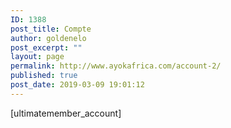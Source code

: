 ```yaml
---
ID: 1388
post_title: Compte
author: goldenelo
post_excerpt: ""
layout: page
permalink: http://www.ayokafrica.com/account-2/
published: true
post_date: 2019-03-09 19:01:12
---
```

[ultimatemember_account]